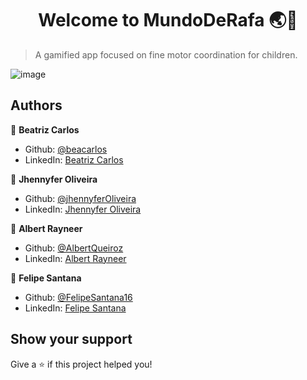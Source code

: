 <h1 align="center">Welcome to MundoDeRafa 🌏👋</h1>

> A gamified app focused on fine motor coordination for children.

![image](https://user-images.githubusercontent.com/32069720/94265808-8f2e7400-ff0f-11ea-91a2-1d8e7a8ee41c.png)

## Authors
 👤 **Beatriz Carlos**
* Github: [@beacarlos](https://github.com/beacarlos)
* LinkedIn: [Beatriz Carlos](https://www.linkedin.com/in/beatriz-carlos-936a07192/)

 👤 **Jhennyfer Oliveira**
* Github: [@jhennyferOliveira](https://github.com/jhennyferOliveira)
* LinkedIn: [Jhennyfer Oliveira](https://www.linkedin.com/in/jhennyfer-oliveira-35452a1a7)

 👤 **Albert Rayneer**
* Github: [@AlbertQueiroz](https://github.com/AlbertQueiroz)
* LinkedIn: [Albert Rayneer](https://www.linkedin.com/in/albert-rayneer-38b588196)

 👤 **Felipe Santana**
* Github: [@FelipeSantana16](https://github.com/FelipeSantana16)
* LinkedIn: [Felipe Santana](https://www.linkedin.com/in/felipe-santana-84a97a1b5)

## Show your support
Give a ⭐️ if this project helped you!
